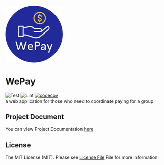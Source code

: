 ![logo](pics/docs/Wepay-logo.png)

# WePay
![Test](https://github.com/WePays/WePay/actions/workflows/django.yml/badge.svg)
![Lint](https://github.com/WePays/WePay/actions/workflows/linting.yml/badge.svg)
[![codecov](https://codecov.io/gh/WePays/WePay/branch/main/graph/badge.svg?token=0GC9E68Y6B)](https://codecov.io/gh/WePays/WePay)  
a web application for those who need to coordinate paying for a group. 

## Project Document
You can view Project Documentation [here](https://github.com/WePays/WePay/wiki/home)

## License

The MIT License (MIT). Please see [License File](LICENSE) File for more information.
